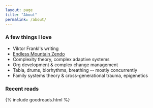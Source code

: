 ```yaml
---
layout: page
title: "About"
permalink: /about/
---
```


### A few things I love

- Viktor Frankl's writing
- [Endless Mountain Zendo](http://www.endlessmountainzendo.org)
- Complexity theory, complex adaptive systems
- Org development & complex change management
- Tabla, drums, biorhythms, breathing -- mostly concurrently
- Family systems theory & cross-generational trauma, epigenetics


### Recent reads

{% include goodreads.html %}
